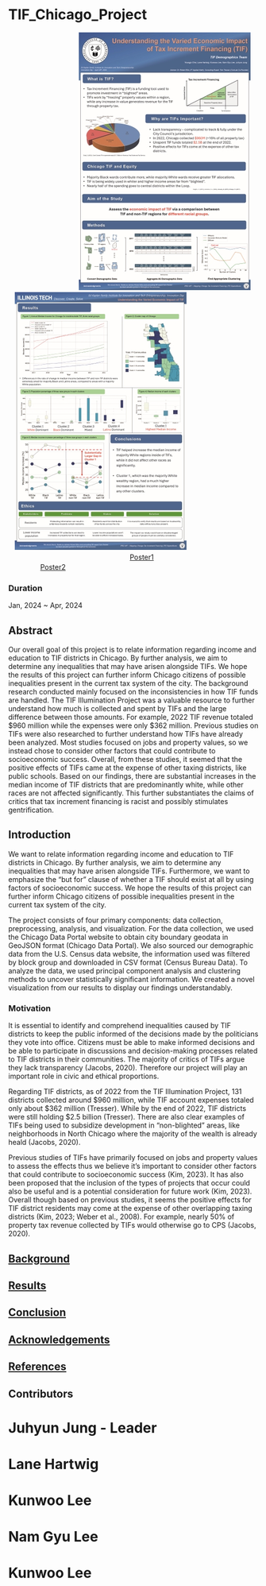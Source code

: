 # TIF_Chicago_Project
ㅤㅤㅤㅤㅤㅤㅤㅤㅤㅤㅤ![Poster1](/_asset/img/small0.jpg)ㅤㅤ![Poster1](/_asset/img/small2.jpg)   
ㅤㅤㅤㅤㅤㅤㅤㅤㅤㅤㅤㅤㅤㅤㅤㅤㅤㅤㅤ[Poster1](/_asset/img/Intro1.jpg)ㅤㅤㅤㅤㅤㅤㅤㅤㅤㅤㅤㅤㅤㅤㅤㅤㅤㅤㅤㅤㅤ[Poster2](/_asset/img/Intro2.jpg)



### Duration
Jan, 2024 ~ Apr, 2024

## Abstract
Our overall goal of this project is to relate information regarding income and education to TIF districts in Chicago. By further analysis, we aim to determine any inequalities that may have arisen alongside TIFs. We hope the results of this project can further inform Chicago citizens of possible inequalities present in the current tax system of the city. 
The background research conducted mainly focused on the inconsistencies in how TIF funds are handled. The TIF Illumination Project was a valuable resource to further understand how much is collected and spent by TIFs and the large difference between those amounts. For example, 2022 TIF revenue totaled $960 million while the expenses were only $362 million. Previous studies on TIFs were also researched to further understand how TIFs have already been analyzed. Most studies focused on jobs and property values, so we instead chose to consider other factors that could contribute to socioeconomic success. Overall, from these studies, it seemed that the positive effects of TIFs came at the expense of other taxing districts, like public schools.
    Based on our findings, there are substantial increases in the median income of TIF districts that are predominantly white, while other races are not affected significantly. This further substantiates the claims of critics that tax increment financing is racist and possibly stimulates gentrification.
    
## Introduction
  We want to relate information regarding income and education to TIF districts in Chicago. By further analysis, we aim to determine any inequalities that may have arisen alongside TIFs. Furthermore, we want to emphasize the “but for” clause of whether a TIF should exist at all by using factors of socioeconomic success. We hope the results of this project can further inform Chicago citizens of possible inequalities present in the current tax system of the city. 

  The project consists of four primary components: data collection, preprocessing, analysis, and visualization. For the data collection, we used the Chicago Data Portal website to obtain city boundary geodata in GeoJSON format (Chicago Data Portal). We also sourced our demographic data from the U.S. Census data website, the information used was filtered by block group and downloaded in CSV format (Census Bureau Data). To analyze the data, we used principal component analysis and clustering methods to uncover statistically significant information. We created a novel visualization from our results to display our findings understandably.

### Motivation
  It is essential to identify and comprehend inequalities caused by TIF districts to keep the public informed of the decisions made by the politicians they vote into office. Citizens must be able to make informed decisions and be able to participate in discussions and decision-making processes related to TIF districts in their communities. The majority of critics of TIFs argue they lack transparency (Jacobs, 2020). Therefore our project will play an important role in civic and ethical proportions. 

  Regarding TIF districts, as of 2022 from the TIF Illumination Project, 131 districts collected around $960 million, while TIF account expenses totaled only about $362 million (Tresser). While by the end of 2022, TIF districts were still holding $2.5 billion (Tresser). There are also clear examples of TIFs being used to subsidize development in “non-blighted” areas, like neighborhoods in North Chicago where the majority of the wealth is already heald (Jacobs, 2020).

  Previous studies of TIFs have primarily focused on jobs and property values to assess the effects thus we believe it’s important to consider other factors that could contribute to socioeconomic success (Kim, 2023). It has also been proposed that the inclusion of the types of projects that occur could also be useful and is a potential consideration for future work (Kim, 2023). Overall though based on previous studies, it seems the positive effects for TIF district residents may come at the expense of other overlapping taxing districts (Kim, 2023; Weber et al., 2008). For example, nearly 50% of property tax revenue collected by TIFs would otherwise go to CPS (Jacobs, 2020).

## [Background](./Documentation/Background.md)

## [Results](./Documentation/Results.md)

<!-- ## Conclusion and Limitations - Joe -->
## [Conclusion](./Documentation/Conclusion.md)

<!-- ## Acknowledgements - Lane -->
## [Acknowledgements](./Documentation/Acknowledgment.md)

<!-- ## References - All -->
## [References](./Documentation/Reference.md)

## Contributors
# Juhyun Jung - Leader 
# Lane Hartwig
# Kunwoo Lee
# Nam Gyu Lee
# Kunwoo Lee
